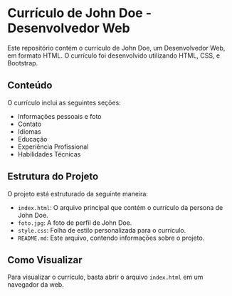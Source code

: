# Currículo de John Doe - Desenvolvedor Web

Este repositório contém o currículo de John Doe, um Desenvolvedor Web, em formato HTML. O currículo foi desenvolvido utilizando HTML, CSS, e Bootstrap.

## Conteúdo

O currículo inclui as seguintes seções:

- Informações pessoais e foto
- Contato
- Idiomas
- Educação
- Experiência Profissional
- Habilidades Técnicas

## Estrutura do Projeto

O projeto está estruturado da seguinte maneira:

- `index.html`: O arquivo principal que contém o currículo da persona de John Doe.
- `foto.jpg`: A foto de perfil de John Doe.
- `style.css`: Folha de estilo personalizada para o currículo.
- `README.md`: Este arquivo, contendo informações sobre o projeto.

## Como Visualizar

Para visualizar o currículo, basta abrir o arquivo `index.html` em um navegador da web.
